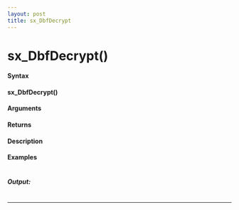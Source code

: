 ```yaml
---
layout: post
title: sx_DbfDecrypt
---
```


# sx_DbfDecrypt()


#### Syntax

#### sx_DbfDecrypt()

#### Arguments

#### Returns

#### Description

#### Examples

```

```

##### Output:

```

```

---